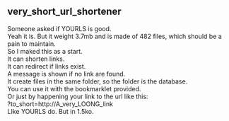 ## very_short_url_shortener
Someone asked if YOURLS is good.<br>
Yeah it is. But it weight 3.7mb and is made of 482 files, which should be a pain to maintain.<br>
So I maked this as a start.<br>
It can shorten links.<br>
It can redirect if links exist.<br>
A message is shown if no link are found.<br>
It create files in the same folder, so the folder is the database.<br>
You can use it with the bookmarklet provided.<br>
Or just by happening your link to the url like this:<br>
?to_short=http://A_very_LOONG_link<br>
LIke YOURLS do. But in 1.5ko.<br>
